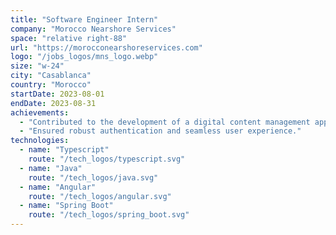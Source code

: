 ```yaml
---
title: "Software Engineer Intern"
company: "Morocco Nearshore Services"
space: "relative right-88"
url: "https://morocconearshoreservices.com"
logo: "/jobs_logos/mns_logo.webp"
size: "w-24"
city: "Casablanca"
country: "Morocco"
startDate: 2023-08-01
endDate: 2023-08-31
achievements:
  - "Contributed to the development of a digital content management application by implementing a secure and user-friendly login page."
  - "Ensured robust authentication and seamless user experience."
technologies:
  - name: "Typescript"
    route: "/tech_logos/typescript.svg"
  - name: "Java"
    route: "/tech_logos/java.svg"
  - name: "Angular"
    route: "/tech_logos/angular.svg"
  - name: "Spring Boot"
    route: "/tech_logos/spring_boot.svg"
---
```

